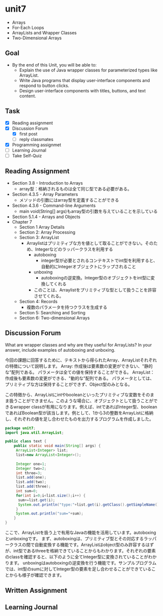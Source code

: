 # unit7

- Arrays
- For-Each Loops
- ArrayLists and Wrapper Classes
- Two-Dimensional Arrays

## Goal

- By the end of this Unit, you will be able to:
  - Explain the use of Java wrapper classes for parameterized types like ArrayList.
  - Write Java programs that display user-interface components and respond to button clicks.
  - Design user-interface components with titles, buttons, and text content.

## Task

- [x] Reading assignment
- [x] Discussion Forum
  - [x] first post
  - [ ] reply classmates
- [x] Programming assignmet
- [ ] Learning Journal
- [ ] Take Self-Quiz

## Reading Assignment

- Section 3.8 - Introduction to Arrays
  - array型：格納されるものは全て同じ型である必要がある。
- Section 4.3.5 - Array Parameters
  - メソッドの引数にはarray型を定義することができる
- Section 4.3.6 - Command-line Arguments
  - main void(String[] args)もarray型の引数を与えていることを示している
- Section 5.1.4 - Arrays and Objects
- Chapter 7
  - Section 1 Array Details
  - Section 2: Array Processing
  - Section 3: ArrayList
    - Arraylistはプリミティブな方を値として取ることができない。そのため、Integerなどのラッパークラスを利用する
      - autoboxing
        - integer型が必要とされるコンテキストでint型を利用すると、自動的にIntegerオブジェクトにラップされること
      - unboxing
        - autoboxingの逆変換。Integer型のオブジェクトをint型に変換してくれる
      - このことは、Arraylistをプリミティブな型として扱うことを許容させてくれる。
  - Section 4: Records
    - 複数のパラメータを持つクラスを生成する
  - Section 5: Searching and Sorting
  - Section 6: Two-dimensional Arrays

## Discussion Forum

What are wrapper classes and why are they useful for ArrayLists? In your answer, include examples of autoboxing and unboxing.

今回の課題に回答するために、テキストから得られたArray、ArrayListそれぞれの特徴について説明します。
Array:
作成後は要素数の変更ができない、"静的な"配列である。
パラメータは全ての値を保持することができる。
ArrayList：
作成後も要素数の変更ができる、"動的な"配列である。
パラメータとしては、プリミティブな方は保持することができず、Object型のみとなる。

この特徴から、ArrayListにintやbooleanといったプリミティブな変数をそのまま扱うことができません。このような場合に、オブジェクトとして扱うことができるwrapper classが有用になります。例えば、intであればInteger型、booleanであればBoolean型が該当します。例として、1から3の整数をArrayListに格納し、それぞれの値を足し合わせたものを出力するプログラムを作成しました。

```java
package unit7;
import java.util.ArrayList;

public class text {
    public static void main(String[] args) {
     ArrayList<Integer> list;
     list=new ArrayList<Integer>();
     
     Integer one=1;
     Integer two=2;
     int three=3;
     list.add(one);
     list.add(two);
     list.add(three);
     int sum=0;
     for(int i=0;i<list.size();i++) {
      sum+=list.get(i);
      System.out.println("type:"+list.get(i).getClass().getSimpleName());
     }
     System.out.println("sum="+sum);
    }
}

```

ここで、ArrayListを扱う上で有用なJavaの機能を活用しています。autoboxingとunboxingです。
まず、autoboxingは、プリミティブ型とその対応するラッパークラスの間で自動変換する機能です。ArrayListはobject型のみ許容するはずが、int型であるthreeを格納できていることからもわかります。それぞれの要素のclassを確認すると、以下のように全てInteger型に変換されていることがわかります。
unboxingはautoboxingの逆変換を行う機能です。サンプルプログラムでは、int型のsumに対してInteger型の要素を足し合わせることができていることからも様子が確認できます。

## Written Assignment

## Learning Journal
